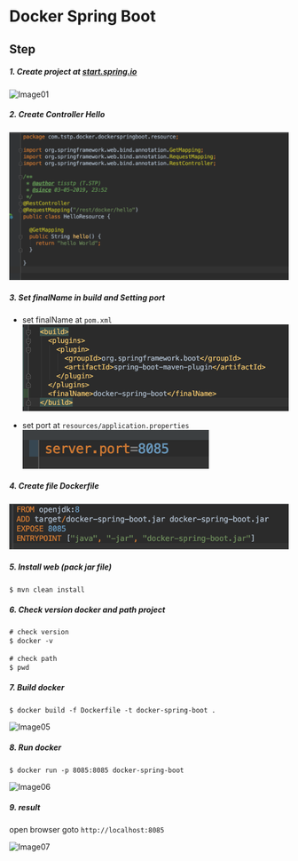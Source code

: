 # Docker Spring Boot

## Step

##### 1. Create project at [start.spring.io](start.spring.io) 
![Image01](images/Image01.png)

##### 2. Create Controller Hello
![Image02](images/Image02.png)

##### 3. Set finalName in build and Setting port
- set finalName at `pom.xml`
![Image03](images/Image03.png)

- set port at `resources/application.properties`
![Image08](images/Image08.png)

##### 4. Create file Dockerfile
![Image04](images/Image04.png)

##### 5. Install web (pack jar file)
```$ mvn clean install```

##### 6. Check version docker and path project
```
# check version
$ docker -v

# check path
$ pwd
```

##### 7. Build docker
```$ docker build -f Dockerfile -t docker-spring-boot .```

![Image05](images/Image05.png)


##### 8. Run docker
```$ docker run -p 8085:8085 docker-spring-boot```

![Image06](images/Image06.png)

##### 9. result
open browser goto `http://localhost:8085`

![Image07](images/Image07.png)



